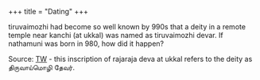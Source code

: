 +++
title = "Dating"
+++

tiruvaimozhi had become so well known by 990s that a deity in a remote temple near kanchi (at ukkal) was named as tiruvaimozhi devar. If nathamuni was born in 980, how did it happen?

Source: [TW](https://archive.org/details/in.gov.ignca.24267/page/1/mode/1up) - this inscription of rajaraja deva at ukkal refers to the deity as திருவாய்மொழி தேவர்.